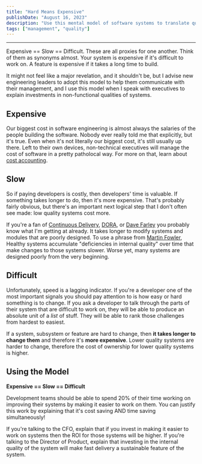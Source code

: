 ```yaml
---
title: "Hard Means Expensive"
publishDate: "August 16, 2023"
description: "Use this mental model of software systems to translate quality priorities into business priorities."
tags: ["management", "quality"]
---
```

---
Expensive == Slow == Difficult. These are all proxies for one another. Think of them as synonyms almost. Your system is expensive if it's difficult to work on. A feature is expensive if it takes a long time to build.

It might not feel like a major revelation, and it shouldn't be, but I advise new engineering leaders to adopt this model to help them communicate with their management, and I use this model when I speak with executives to explain investments in non-functional qualities of systems.

## Expensive

Our biggest cost in software engineering is almost always the salaries of the people building the software. Nobody ever really told me that explicitly, but it's true. Even when it's not literally our biggest cost, it's still usually up there. Left to their own devices, non-technical executives will manage the cost of software in a pretty patholocal way. For more on that, learn about [cost accounting](https://anthonysciamanna.com/2019/03/23/the-cost-of-cost-center-software-development.html).

## Slow

So if paying developers is costly, then developers' time is valuable. If something takes longer to do, then it's more expensive.  That's probably fairly obvious, but there's an important next logical step that I don't often see made: low quality systems cost more.

If you're a fan of [Continuous Delivery](https://continuousdelivery.com/), [DORA](dora.dev), or [Dave Farley](https://www.youtube.com/@ContinuousDelivery) you probably know what I'm getting at already. It takes longer to modify systems and modules that are poorly designed. To use a phrase from [Martin Fowler](https://martinfowler.com/bliki/TechnicalDebt.html), Healthy systems accumulate "deficiencies in internal quality" over time that make changes to those systems slower. Worse yet, many systems are designed poorly from the very beginning.

## Difficult

Unfortunately, speed is a lagging indicator. If you're a developer one of the most important signals you should pay attention to is how easy or hard something is to change. If you ask a developer to talk through the parts of their system that are difficult to work on, they will be able to produce an absolute unit of a _list_ of stuff. They will be able to rank those challenges from hardest to easiest.

If a system, subsystem or feature are hard to change, then **it takes longer to change them** and therefore it's **more expensive**. Lower quality systems are harder to change, therefore the cost of ownership for lower quality systems is higher.

## Using the Model

**Expensive == Slow == Difficult**

Development teams should be able to spend 20% of their time working on improving their systems by making it easier to work on them. You can justify this work by explaining that it's cost saving AND time saving simultaneously!

If you're talking to the CFO, explain that if you invest in making it easier to work on systems then the ROI for those systems will be higher. If you're talking to the Director of Product, explain that investing in the internal quality of the system will make fast delivery a sustainable feature of the system.